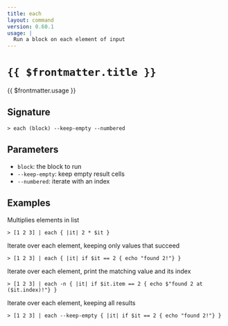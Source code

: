```yaml
---
title: each
layout: command
version: 0.60.1
usage: |
  Run a block on each element of input
---
```


# `{{ $frontmatter.title }}`

<div style='white-space: pre-wrap;'>{{ $frontmatter.usage }}</div>

## Signature

`> each (block) --keep-empty --numbered`

## Parameters

- `block`: the block to run
- `--keep-empty`: keep empty result cells
- `--numbered`: iterate with an index

## Examples

Multiplies elements in list

```shell
> [1 2 3] | each { |it| 2 * $it }
```

Iterate over each element, keeping only values that succeed

```shell
> [1 2 3] | each { |it| if $it == 2 { echo "found 2!"} }
```

Iterate over each element, print the matching value and its index

```shell
> [1 2 3] | each -n { |it| if $it.item == 2 { echo $"found 2 at ($it.index)!"} }
```

Iterate over each element, keeping all results

```shell
> [1 2 3] | each --keep-empty { |it| if $it == 2 { echo "found 2!"} }
```
